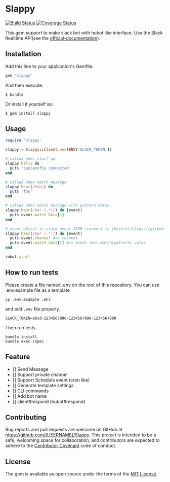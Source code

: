 # Slappy

[![Build Status](https://travis-ci.org/yuemori/slappy.svg?branch=master)](https://travis-ci.org/yuemori/slappy)
[![Coverage Status](https://coveralls.io/repos/yuemori/slappy/badge.svg?branch=master&service=github)](https://coveralls.io/github/yuemori/slappy?branch=master)

This gem support to make slack bot with hubot like interface.
Use the Slack Realtime API(see the [official-documentation](https://api.slack.com/rtm)).

## Installation

Add this line to your application's Gemfile:

```ruby
gem 'slappy'
```

And then execute:

    $ bundle

Or install it yourself as:

    $ gem install slappy

## Usage

```ruby
require 'slappy'

slappy = Slappy::Client.new(ENV['SLACK_TOKEN'])

# called when start up
slappy.hello do
  puts 'successfly connected'
end

# called when match message
slappy.hear(/foo/) do
  puts 'foo'
end

# called when match message with pattern match
slappy.hear(/bar (.*)/) do |event|
  puts event.match_data[1]
end

# event object is slack event JSON (convert to [hashie](https://github.com/intridea/hashie))
slappy.hear(/bar (.*)/) do |event|
  puts event.channel #=> channel
  puts event.match_data[1] #=> event.text.match(pattern) value
end

robot.start
```

## How to run tests

Please create a file named .env on the root of this repository. You can use .env.example file as a template

```
cp .env.example .env
```

and edit `.env` file properly.

```
SLACK_TOKEN=abcd-1234567890-1234567890-1234567890
```

Then run tests.

```
bundle install
bundle exec rspec
```

## Feature

- [] Send Message
- [] Support private channel
- [] Support Schedule event (cron like)
- [] Generate template settings
- [] CLI commands
- [] Add bot name
- [] client#respond (hubot#respond)

## Contributing

Bug reports and pull requests are welcome on GitHub at https://github.com/[USERNAME]/Slappy. This project is intended to be a safe, welcoming space for collaboration, and contributors are expected to adhere to the [Contributor Covenant](contributor-covenant.org) code of conduct.


## License

The gem is available as open source under the terms of the [MIT License](http://opensource.org/licenses/MIT).

